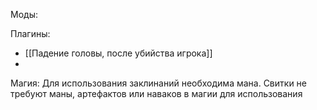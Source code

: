 Моды:

Плагины:
- [[Падение головы, после убийства игрока]]
- 
Магия:
Для использования заклинаний необходима мана. 
Свитки не требуют маны, артефактов или наваков в магии для использования
